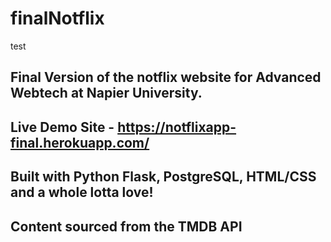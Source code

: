 # finalNotflix
test
## Final Version of the notflix website for Advanced Webtech at Napier University. 
## Live Demo Site  - https://notflixapp-final.herokuapp.com/
## Built with Python Flask, PostgreSQL, HTML/CSS and a whole lotta love! 
## Content sourced from the TMDB API 
## 
